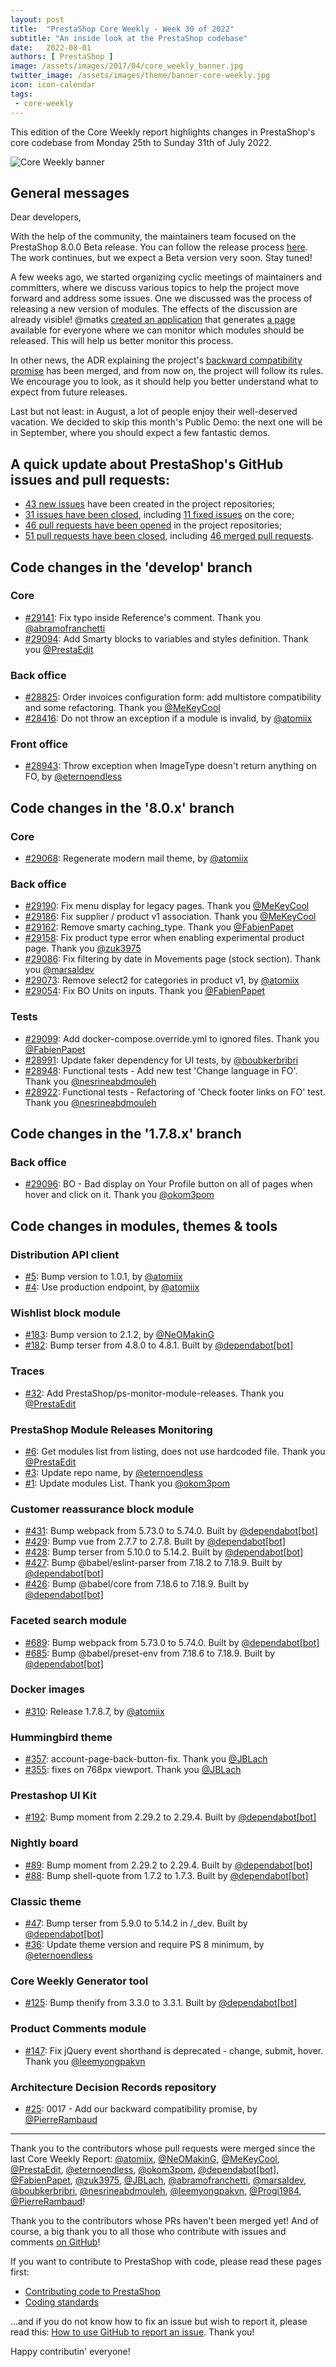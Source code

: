 ```yaml
---
layout: post
title:  "PrestaShop Core Weekly - Week 30 of 2022"
subtitle: "An inside look at the PrestaShop codebase"
date:   2022-08-01
authors: [ PrestaShop ]
image: /assets/images/2017/04/core_weekly_banner.jpg
twitter_image: /assets/images/theme/banner-core-weekly.jpg
icon: icon-calendar
tags:
 - core-weekly
---
```


This edition of the Core Weekly report highlights changes in PrestaShop's core codebase from Monday 25th to Sunday 31th of July 2022.

![Core Weekly banner](/assets/images/2018/12/banner-core-weekly.jpg)

## General messages

Dear developers,

With the help of the community, the maintainers team focused on the PrestaShop 8.0.0 Beta release. You can follow the release process [here](https://github.com/PrestaShop/PrestaShop/issues/26427). The work continues, but we expect a Beta version very soon. Stay tuned!

A few weeks ago, we started organizing cyclic meetings of maintainers and committers, where we discuss various topics to help the project move forward and address some issues. One we discussed was the process of releasing a new version of modules.
The effects of the discussion are already visible! @matks [created an application](https://github.com/PrestaShop/ps-monitor-module-releases) that generates [a page](https://build.prestashop.com/ps-monitor-module-releases/) available for everyone where we can monitor which modules should be released. This will help us better monitor this process.

In other news, the ADR explaining the project's [backward compatibility promise](https://github.com/PrestaShop/ADR/pull/25) has been merged, and from now on, the project will follow its rules. We encourage you to look, as it should help you better understand what to expect from future releases.

Last but not least: in August, a lot of people enjoy their well-deserved vacation. We decided to skip this month's Public Demo: the next one will be in September, where you should expect a few fantastic demos.

## A quick update about PrestaShop's GitHub issues and pull requests:

- [43 new issues](https://github.com/search?q=org%3APrestaShop+is%3Apublic++-repo%3Aprestashop%2Fprestashop.github.io++is%3Aissue+created%3A2022-07-25..2022-07-31) have been created in the project repositories;
- [31 issues have been closed](https://github.com/search?q=org%3APrestaShop+is%3Apublic++-repo%3Aprestashop%2Fprestashop.github.io++is%3Aissue+closed%3A2022-07-25..2022-07-31), including [11 fixed issues](https://github.com/search?q=org%3APrestaShop+is%3Apublic++-repo%3Aprestashop%2Fprestashop.github.io++is%3Aissue+label%3Afixed+closed%3A2022-07-25..2022-07-31) on the core;
- [46 pull requests have been opened](https://github.com/search?q=org%3APrestaShop+is%3Apublic++-repo%3Aprestashop%2Fprestashop.github.io++is%3Apr+created%3A2022-07-25..2022-07-31) in the project repositories;
- [51 pull requests have been closed](https://github.com/search?q=org%3APrestaShop+is%3Apublic++-repo%3Aprestashop%2Fprestashop.github.io++is%3Apr+closed%3A2022-07-25..2022-07-31), including [46 merged pull requests](https://github.com/search?q=org%3APrestaShop+is%3Apublic++-repo%3Aprestashop%2Fprestashop.github.io++is%3Apr+merged%3A2022-07-25..2022-07-31).


## Code changes in the 'develop' branch


### Core
* [#29141](https://github.com/PrestaShop/PrestaShop/pull/29141): Fix typo inside Reference's comment. Thank you [@abramofranchetti](https://github.com/abramofranchetti)
* [#29094](https://github.com/PrestaShop/PrestaShop/pull/29094): Add Smarty blocks to variables and styles definition. Thank you [@PrestaEdit](https://github.com/PrestaEdit)


### Back office
* [#28825](https://github.com/PrestaShop/PrestaShop/pull/28825): Order invoices configuration form: add multistore compatibility and some refactoring. Thank you [@MeKeyCool](https://github.com/MeKeyCool)
* [#28416](https://github.com/PrestaShop/PrestaShop/pull/28416): Do not throw an exception if a module is invalid, by [@atomiix](https://github.com/atomiix)


### Front office
* [#28943](https://github.com/PrestaShop/PrestaShop/pull/28943): Throw exception when ImageType doesn't return anything on FO, by [@eternoendless](https://github.com/eternoendless)


## Code changes in the '8.0.x' branch


### Core
* [#29068](https://github.com/PrestaShop/PrestaShop/pull/29068): Regenerate modern mail theme, by [@atomiix](https://github.com/atomiix)


### Back office
* [#29190](https://github.com/PrestaShop/PrestaShop/pull/29190): Fix menu display for legacy pages. Thank you [@MeKeyCool](https://github.com/MeKeyCool)
* [#29186](https://github.com/PrestaShop/PrestaShop/pull/29186): Fix supplier / product v1 association. Thank you [@MeKeyCool](https://github.com/MeKeyCool)
* [#29162](https://github.com/PrestaShop/PrestaShop/pull/29162): Remove smarty caching_type. Thank you [@FabienPapet](https://github.com/FabienPapet)
* [#29158](https://github.com/PrestaShop/PrestaShop/pull/29158): Fix product type error when enabling experimental product page. Thank you [@zuk3975](https://github.com/zuk3975)
* [#29086](https://github.com/PrestaShop/PrestaShop/pull/29086): Fix filtering by date in Movements page (stock section). Thank you [@marsaldev](https://github.com/marsaldev)
* [#29073](https://github.com/PrestaShop/PrestaShop/pull/29073): Remove select2 for categories in product v1, by [@atomiix](https://github.com/atomiix)
* [#29054](https://github.com/PrestaShop/PrestaShop/pull/29054): Fix BO Units on inputs. Thank you [@FabienPapet](https://github.com/FabienPapet)


### Tests
* [#29099](https://github.com/PrestaShop/PrestaShop/pull/29099): Add docker-compose.override.yml to ignored files. Thank you [@FabienPapet](https://github.com/FabienPapet)
* [#28991](https://github.com/PrestaShop/PrestaShop/pull/28991): Update faker dependency for UI tests, by [@boubkerbribri](https://github.com/boubkerbribri)
* [#28948](https://github.com/PrestaShop/PrestaShop/pull/28948): Functional tests - Add new test 'Change language in FO'. Thank you [@nesrineabdmouleh](https://github.com/nesrineabdmouleh)
* [#28922](https://github.com/PrestaShop/PrestaShop/pull/28922): Functional tests - Refactoring of 'Check footer links on FO' test. Thank you [@nesrineabdmouleh](https://github.com/nesrineabdmouleh)


## Code changes in the '1.7.8.x' branch


### Back office
* [#29096](https://github.com/PrestaShop/PrestaShop/pull/29096): BO - Bad display on Your Profile button on all of pages when hover and click on it. Thank you [@okom3pom](https://github.com/okom3pom)


## Code changes in modules, themes & tools


### Distribution API client
* [#5](https://github.com/PrestaShop/ps_distributionapiclient/pull/5): Bump version to 1.0.1, by [@atomiix](https://github.com/atomiix)
* [#4](https://github.com/PrestaShop/ps_distributionapiclient/pull/4): Use production endpoint, by [@atomiix](https://github.com/atomiix)


### Wishlist block module
* [#183](https://github.com/PrestaShop/blockwishlist/pull/183): Bump version to 2.1.2, by [@NeOMakinG](https://github.com/NeOMakinG)
* [#182](https://github.com/PrestaShop/blockwishlist/pull/182): Bump terser from 4.8.0 to 4.8.1. Built by [@dependabot[bot]](https://github.com/apps/dependabot)


### Traces
* [#32](https://github.com/PrestaShop/traces/pull/32): Add PrestaShop/ps-monitor-module-releases. Thank you [@PrestaEdit](https://github.com/PrestaEdit)


### PrestaShop Module Releases Monitoring
* [#6](https://github.com/PrestaShop/ps-monitor-module-releases/pull/6): Get modules list from listing, does not use hardcoded file. Thank you [@PrestaEdit](https://github.com/PrestaEdit)
* [#3](https://github.com/PrestaShop/ps-monitor-module-releases/pull/3): Update repo name, by [@eternoendless](https://github.com/eternoendless)
* [#1](https://github.com/PrestaShop/ps-monitor-module-releases/pull/1): Update modules List. Thank you [@okom3pom](https://github.com/okom3pom)


### Customer reassurance block module
* [#431](https://github.com/PrestaShop/blockreassurance/pull/431): Bump webpack from 5.73.0 to 5.74.0. Built by [@dependabot[bot]](https://github.com/apps/dependabot)
* [#429](https://github.com/PrestaShop/blockreassurance/pull/429): Bump vue from 2.7.7 to 2.7.8. Built by [@dependabot[bot]](https://github.com/apps/dependabot)
* [#428](https://github.com/PrestaShop/blockreassurance/pull/428): Bump terser from 5.10.0 to 5.14.2. Built by [@dependabot[bot]](https://github.com/apps/dependabot)
* [#427](https://github.com/PrestaShop/blockreassurance/pull/427): Bump @babel/eslint-parser from 7.18.2 to 7.18.9. Built by [@dependabot[bot]](https://github.com/apps/dependabot)
* [#426](https://github.com/PrestaShop/blockreassurance/pull/426): Bump @babel/core from 7.18.6 to 7.18.9. Built by [@dependabot[bot]](https://github.com/apps/dependabot)


### Faceted search module
* [#689](https://github.com/PrestaShop/ps_facetedsearch/pull/689): Bump webpack from 5.73.0 to 5.74.0. Built by [@dependabot[bot]](https://github.com/apps/dependabot)
* [#685](https://github.com/PrestaShop/ps_facetedsearch/pull/685): Bump @babel/preset-env from 7.18.6 to 7.18.9. Built by [@dependabot[bot]](https://github.com/apps/dependabot)


### Docker images
* [#310](https://github.com/PrestaShop/docker/pull/310): Release 1.7.8.7, by [@atomiix](https://github.com/atomiix)


### Hummingbird theme
* [#357](https://github.com/PrestaShop/hummingbird/pull/357): account-page-back-button-fix. Thank you [@JBLach](https://github.com/JBLach)
* [#355](https://github.com/PrestaShop/hummingbird/pull/355): fixes on 768px viewport. Thank you [@JBLach](https://github.com/JBLach)


### Prestashop UI Kit
* [#192](https://github.com/PrestaShop/prestashop-ui-kit/pull/192): Bump moment from 2.29.2 to 2.29.4. Built by [@dependabot[bot]](https://github.com/apps/dependabot)


### Nightly board
* [#89](https://github.com/PrestaShop/nightly-board/pull/89): Bump moment from 2.29.2 to 2.29.4. Built by [@dependabot[bot]](https://github.com/apps/dependabot)
* [#88](https://github.com/PrestaShop/nightly-board/pull/88): Bump shell-quote from 1.7.2 to 1.7.3. Built by [@dependabot[bot]](https://github.com/apps/dependabot)


### Classic theme
* [#47](https://github.com/PrestaShop/classic-theme/pull/47): Bump terser from 5.9.0 to 5.14.2 in /_dev. Built by [@dependabot[bot]](https://github.com/apps/dependabot)
* [#36](https://github.com/PrestaShop/classic-theme/pull/36): Update theme version and require PS 8 minimum, by [@eternoendless](https://github.com/eternoendless)


### Core Weekly Generator tool
* [#125](https://github.com/PrestaShop/core-weekly-generator/pull/125): Bump thenify from 3.3.0 to 3.3.1. Built by [@dependabot[bot]](https://github.com/apps/dependabot)


### Product Comments module
* [#147](https://github.com/PrestaShop/productcomments/pull/147): Fix jQuery event shorthand is deprecated - change, submit, hover. Thank you [@leemyongpakvn](https://github.com/leemyongpakvn)


### Architecture Decision Records repository
* [#25](https://github.com/PrestaShop/ADR/pull/25): 0017 - Add our backward compatibility promise, by [@PierreRambaud](https://github.com/PierreRambaud)


<hr />

Thank you to the contributors whose pull requests were merged since the last Core Weekly Report: [@atomiix](https://github.com/atomiix), [@NeOMakinG](https://github.com/NeOMakinG), [@MeKeyCool](https://github.com/MeKeyCool), [@PrestaEdit](https://github.com/PrestaEdit), [@eternoendless](https://github.com/eternoendless), [@okom3pom](https://github.com/okom3pom), [@dependabot[bot]](https://github.com/apps/dependabot), [@FabienPapet](https://github.com/FabienPapet), [@zuk3975](https://github.com/zuk3975), [@JBLach](https://github.com/JBLach), [@abramofranchetti](https://github.com/abramofranchetti), [@marsaldev](https://github.com/marsaldev), [@boubkerbribri](https://github.com/boubkerbribri), [@nesrineabdmouleh](https://github.com/nesrineabdmouleh), [@leemyongpakvn](https://github.com/leemyongpakvn), [@Progi1984](https://github.com/Progi1984), [@PierreRambaud](https://github.com/PierreRambaud)!

Thank you to the contributors whose PRs haven't been merged yet! And of course, a big thank you to all those who contribute with issues and comments [on GitHub](https://github.com/PrestaShop/PrestaShop)!

If you want to contribute to PrestaShop with code, please read these pages first:

 * [Contributing code to PrestaShop](https://devdocs.prestashop.com/8/contribute/contribution-guidelines/)
 * [Coding standards](https://devdocs.prestashop.com/8/development/coding-standards/)

...and if you do not know how to fix an issue but wish to report it, please read this: [How to use GitHub to report an issue](https://devdocs.prestashop.com/8/contribute/contribute-reporting-issues/). Thank you!

Happy contributin' everyone!

